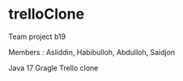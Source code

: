 # trelloClone
Team project b19

Members : Asliddin, Habibulloh, Abdulloh, Saidjon


Java 17
Gragle
Trello clone
